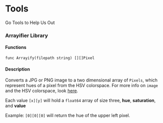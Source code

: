 # Tools
Go Tools to Help Us Out

### Arrayifier Library
#### Functions
`func Arrayify(filepath string) [][]Pixel`

#### Description
Converts a JPG or PNG image to a two dimensional array of `Pixels`, which
represent hues of a pixel from the HSV colorspace. For more info on `image` and the
HSV colorspace, look [here](https://golang.org/pkg/image/).

Each value `[x][y]` will hold a `float64` array of size three, **hue**, **saturation**, and **value**

Example: `[0][0][0]` will return the hue of the upper left pixel.

